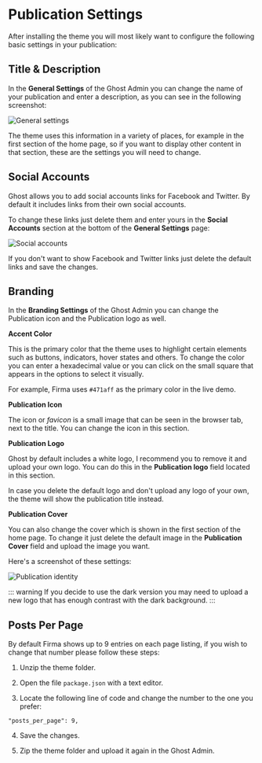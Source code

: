 # Publication Settings

After installing the theme you will most likely want to configure the following basic settings in your publication:

## Title & Description

In the **General Settings** of the Ghost Admin you can change the name of your publication and enter a description, as you can see in the following screenshot:

![General settings](https://res.cloudinary.com/edev/image/upload/v1607258202/firma/CleanShot_2020-12-06_at_13.35.54_2x.png)

The theme uses this information in a variety of places, for example in the first section of the home page, so if you want to display other content in that section, these are the settings you will need to change.

## Social Accounts

Ghost allows you to add social accounts links for Facebook and Twitter. By default it includes links from their own social accounts.

To change these links just delete them and enter yours in the **Social Accounts** section at the bottom of the **General Settings** page:

![Social accounts](https://res.cloudinary.com/edev/image/upload/v1607259926/firma/CleanShot_2020-12-06_at_14.04.53_2x.png)

If you don't want to show Facebook and Twitter links just delete the default links and save the changes.

## Branding

In the **Branding Settings** of the Ghost Admin you can change the Publication icon and the Publication logo as well.

**Accent Color**

This is the primary color that the theme uses to highlight certain elements such as buttons, indicators, hover states and others. To change the color you can enter a hexadecimal value or you can click on the small square that appears in the options to select it visually.

For example, Firma uses `#471aff` as the primary color in the live demo.

**Publication Icon**

The icon or _favicon_ is a small image that can be seen in the browser tab, next to the title. You can change the icon in this section.

**Publication Logo**

Ghost by default includes a white logo, I recommend you to remove it and upload your own logo. You can do this in the **Publication logo** field located in this section.

In case you delete the default logo and don't upload any logo of your own, the theme will show the publication title instead.

**Publication Cover**

You can also change the cover which is shown in the first section of the home page. To change it just delete the default image in the **Publication Cover** field and upload the image you want.

Here's a screenshot of these settings:

![Publication identity](https://res.cloudinary.com/edev/image/upload/v1616887152/firma/CleanShot_2021-03-28_at_00.17.07_2x_1.png)

::: warning
If you decide to use the dark version you may need to upload a new logo that has enough contrast with the dark background.
:::

## Posts Per Page

By default Firma shows up to 9 entries on each page listing, if you wish to change that number please follow these steps:

1. Unzip the theme folder.

2. Open the file `package.json` with a text editor.

3. Locate the following line of code and change the number to the one you prefer:

```
"posts_per_page": 9,
```

4. Save the changes.

5. Zip the theme folder and upload it again in the Ghost Admin.
